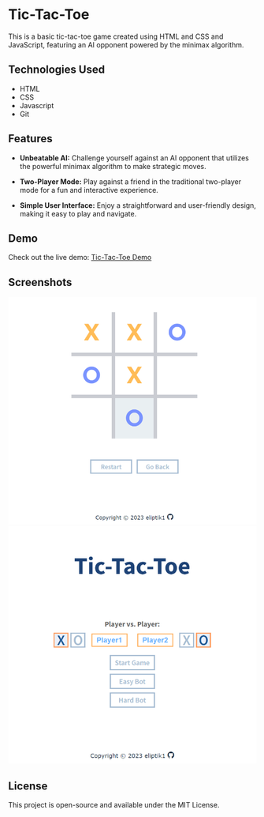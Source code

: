 # Tic-Tac-Toe

This is a basic tic-tac-toe game created using HTML and CSS and JavaScript, featuring an AI opponent powered by the minimax algorithm.

## Technologies Used

- HTML
- CSS
- Javascript
- Git

## Features

- **Unbeatable AI:** Challenge yourself against an AI opponent that utilizes the powerful minimax algorithm to make strategic moves.

- **Two-Player Mode:** Play against a friend in the traditional two-player mode for a fun and interactive experience.

- **Simple User Interface:** Enjoy a straightforward and user-friendly design, making it easy to play and navigate.

## Demo

Check out the live demo: [Tic-Tac-Toe Demo](https://eliptik1.github.io/tic-tac-toe/)

## Screenshots
![](./images/ttt1.png)
![](./images/ttt2.png)

## License

This project is open-source and available under the MIT License.

